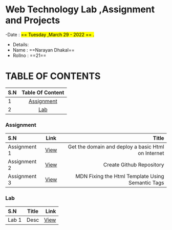 # Web Technology Lab ,Assignment and Projects
-Date : <mark> == Tuesday ,March 29 - 2022 == .

- Details:
- Name : ==Narayan Dhakal==
- Rollno : ==21==


# TABLE OF CONTENTS



| S.N      | Table Of Content | 
| :---     |    :----:        |  
| 1        |   [Assignment](#Assignment)    |  
| 2        |   [Lab](#lab)    |  




### Assignment 
| S.N      |  Link |  Title |
| :---        |    :----:   |          ---: |
| Assignment 1      |[View](Assignments/Assignment%201/README.md)|Get the domain and deploy a basic Html on Internet       |  
| Assignment 2      | [View](Assignments/Assignment%202/README.md)| Create Github Repository     | 
| Assignment 3      |  [View](Assignments/Assignment%203/README.md)|MDN Fixing the Html Template Using Semantic Tags      | 



### Lab 
| S.N      | Title | Link    |
| :---        |    :----:   |          ---: |
| Lab 1      | Desc     |  [View](Lab/Lab%201/README.md)|